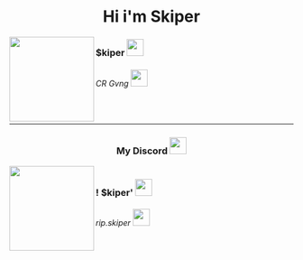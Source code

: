 <h1 align="center">Hi i'm Skiper</h1> 

<img src="https://cdn.discordapp.com/attachments/1182478334949601411/1193011168806191165/1685b9519273959cb9767f7dacc6978b.jpg?ex=65ab293b&is=6598b43b&hm=7a80c2820857ec6422cc27c02ce62941178d54b371e4953d4eef62e2352b9477&" align="left" width="150" height="150">


<h3>$kiper <img src="https://cdn.discordapp.com/emojis/1186668160590565456.gif?v=1" width="30"></h3>
<h6>CR Gvng <img src="https://cdn.discordapp.com/emojis/894771957977985024.gif?v=1" width="30"></h6>

<br>
<hr>
<h3 align="center">My Discord  <img src="https://cdn.discordapp.com/emojis/1073813298883080193.gif?v=1" width="30"></h3>
<img

<img
src="https://cdn.discordapp.com/avatars/917139371373764641/a_4e2a26593607e93ae51e0f4ecfbbabac.gif?size=2048" align="left" width="150" height="150">
<h3>! $kiper' <img
src="https://cdn.discordapp.com/emojis/1193316780156928010.png?v=1" width="30"></h6>

<h6>rip.skiper <img
src="https://cdn.discordapp.com/emojis/1193316618890129439.png?v=1" width="30"></h3>
<img
